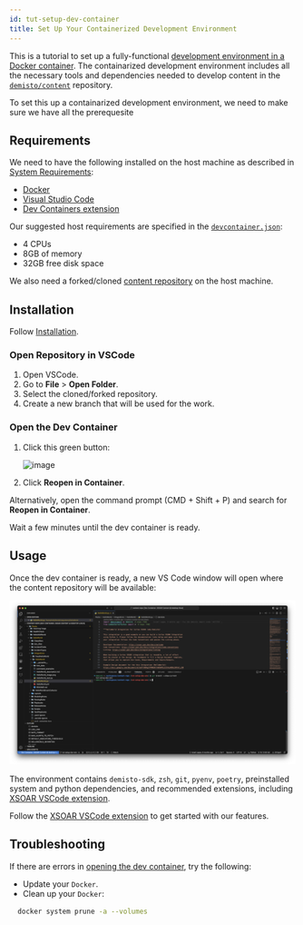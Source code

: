 ```yaml
---
id: tut-setup-dev-container
title: Set Up Your Containerized Development Environment
---
```


This is a tutorial to set up a fully-functional [development environment in a Docker container](https://code.visualstudio.com/docs/remote/containers). The containarized development environment includes all the necessary tools and dependencies needed to develop content in the [`demisto/content`](https://github.com/demisto/content) repository. 

To set this up a containarized development environment, we need to make sure we have all the prerequesite 

## Requirements

We need to have the following installed on the host machine as described in [System Requirements](https://code.visualstudio.com/docs/devcontainers/containers#_system-requirements):

* [Docker](https://www.docker.com/get-started)
* [Visual Studio Code](https://code.visualstudio.com/)
* [Dev Containers extension](https://marketplace.visualstudio.com/items?itemName=ms-vscode-remote.remote-containers)

 Our suggested host requirements are specified in the [`devcontainer.json`](https://github.com/demisto/content/blob/master/.devcontainer/devcontainer.json):

  * 4 CPUs
  * 8GB of memory
  * 32GB free disk space

We also need a forked/cloned [content repository](https://code.visualstudio.com/docs/devcontainers/containers#_installation) on the host machine.

## Installation

Follow [Installation](https://code.visualstudio.com/docs/devcontainers/containers#_installation).

### Open Repository in VSCode

1. Open VSCode.
2. Go to **File** > **Open Folder**.
3. Select the cloned/forked repository.
4. Create a new branch that will be used for the work.

### Open the Dev Container

1. Click this green button:

    ![image](https://code.visualstudio.com/assets/docs/devcontainers/containers/remote-dev-status-bar.png)
2. Click **Reopen in Container**.

Alternatively, open the command prompt (CMD + Shift + P) and search for **Reopen in Container**.

Wait a few minutes until the dev container is ready.

## Usage

Once the dev container is ready, a new VS Code window will open where the content repository will be available:

![image](../../docs//doc_imgs/tutorials/tut-setup-dev-container/dev-container-open.png)

The environment contains `demisto-sdk`, `zsh`, `git`, `pyenv`, `poetry`, preinstalled system and python dependencies, and recommended extensions, including [XSOAR VSCode extension](../concepts/vscode-extension.md).

Follow the [XSOAR VSCode extension](../concepts/vscode-extension.md) to get started with our features.

## Troubleshooting

If there are errors in [opening the dev container](#open-the-dev-container), try the following:

* Update your `Docker`.
* Clean up your `Docker`: 
```bash
  docker system prune -a --volumes
```